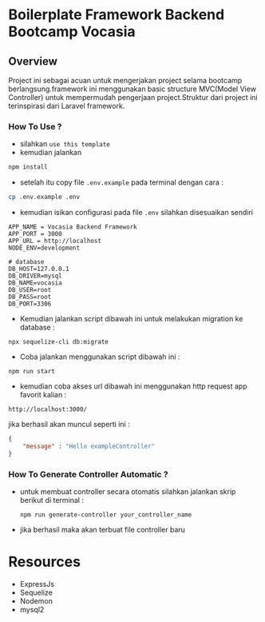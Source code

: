 # Boilerplate Framework Backend Bootcamp Vocasia

## Overview
 Project ini sebagai acuan untuk mengerjakan project selama bootcamp berlangsung.framework ini menggunakan basic structure MVC(Model View Controller) untuk mempermudah pengerjaan project.Struktur dari project ini terinspirasi dari Laravel framework.

### How To Use ?
* silahkan `use this template`
* kemudian jalankan 

```bash
npm install
```
* setelah itu copy file `.env.example` pada terminal dengan cara :

```bash
cp .env.example .env
```
* kemudian isikan configurasi pada file `.env` silahkan disesuaikan sendiri
```
APP_NAME = Vocasia Backend Framework
APP_PORT = 3000
APP_URL = http://localhost
NODE_ENV=development

# database
DB_HOST=127.0.0.1
DB_DRIVER=mysql
DB_NAME=vocasia
DB_USER=root
DB_PASS=root
DB_PORT=3306

```
* Kemudian jalankan script dibawah ini untuk melakukan migration ke database : 
```
npx sequelize-cli db:migrate 
```
* Coba jalankan menggunakan script dibawah ini : 
```
npm run start
```
* kemudian coba akses url dibawah ini menggunakan http request app favorit kalian :
```
http://localhost:3000/
```
jika berhasil akan muncul seperti ini : 
```json
{
    "message" : "Hello exampleController"
}
```

### How To Generate Controller Automatic ?
* untuk membuat controller secara otomatis silahkan jalankan skrip berikut di terminal :
  ```
  npm run generate-controller your_controller_name
  ```
* jika berhasil maka akan terbuat file controller baru
# Resources 
* ExpressJs
* Sequelize
* Nodemon
* mysql2